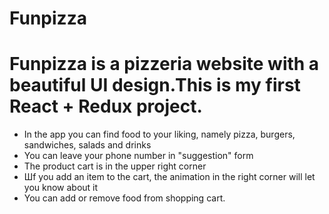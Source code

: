 # Funpizza
<h1>Funpizza is a pizzeria website with a beautiful UI design.This is my first React + Redux project.</h1>
<ul>
  <li>In the app you can find food to your liking, namely pizza, burgers, sandwiches, salads and drinks</li>
  <li>You can leave your phone number in "suggestion" form</li>
  <li>The product cart is in the upper right corner</li>
  <li>Шf you add an item to the cart, the animation in the right corner will let you know about it</li>
  <li>You can add or remove food from shopping cart.</li>
</ul>
